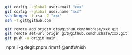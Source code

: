 ```sh
git config --global user.email "xxx"
git config --global user.name "xxx"
ssh-keygen -t rsa -C "xxx"
ssh -T git@github.com
```

```sh
git remote add origin git@github.com:huchase/xxx.git
git remote set-url origin git@github.com:huchase/xxx.git
git push -u origin main
```

 npm i -g degit pnpm rimraf @antfu/nish
